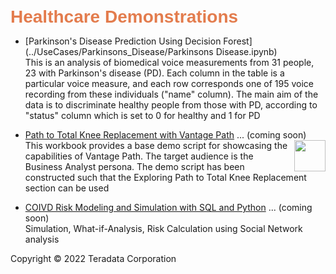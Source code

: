 <b style = 'font-size:28px;font-family:Arial;color:#E37C4D'>Healthcare Demonstrations</b>
 
* [Parkinson's Disease Prediction Using Decision Forest](../UseCases/Parkinsons_Disease/Parkinsons Disease.ipynb)
<br>This is an analysis of biomedical voice measurements from 31 people, 23 with Parkinson's disease (PD). Each column in the table is a particular voice measure, and each row corresponds one of 195 voice recording from these individuals ("name" column). The main aim of the data is to discriminate healthy people from those with PD, according to "status" column which is set to 0 for healthy and 1 for PD</br>
 
* [Path to Total Knee Replacement with Vantage Path](#) ... (coming soon)<img src="../UseCases/Parkinsons_Disease/Knee_Replacement_Icon.jpg" style="float: right; margin-left: 10px; height: 50px; width: auto;" />
<br>This workbook provides a base demo script for showcasing the capabilities of Vantage Path. The target audience is the Business Analyst persona. The demo script has been constructed such that the Exploring Path to Total Knee Replacement section can be used</br>
 
* [COIVD Risk Modeling and Simulation with SQL and Python](#) ... (coming soon)
<br>Simulation, What-if-Analysis, Risk Calculation using Social Network analysis</br>
 

Copyright © 2022 Teradata Corporation
